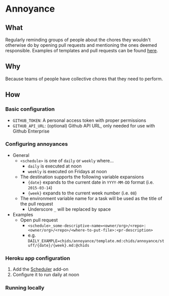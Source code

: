 # Annoyance

## What

Regularly reminding groups of people about the chores they wouldn't otherwise do by opening pull requests and mentioning the ones deemed responsible. Examples of templates and pull requests can be found [here](https://github.com/smp-labs/annoyances).

## Why

Because teams of people have collective chores that they need to perform.

## How

### Basic configuration

* `GITHUB_TOKEN`: A personal access token with proper permissions
* `GITHUB_API_URL`: (optional) Github API URL, only needed for use with Github Enterprise

### Configuring annoyances

* General
   * `<schedule>` is one of `daily` or `weekly` where...
      * `daily` is executed at noon
      * `weekly` is executed on Fridays at noon
   * The destination supports the following variable expansions
      * `{date}` expands to the current date in `YYYY-MM-DD` format (i.e. `2015-03-14`)
      * `{week}` expands to the current week number (i.e. `08`)
   * The environment variable name for a task will be used as the title of the pull request
      * Underscore `_` will be replaced by space ` `
* Examples
   * Open pull request
      * `<schedule>_some-descriptive-name=<owner/org>/<repo>:<owner/org>/<repo>/<where-to-put-file>:<pr-description>`
      * e.g. `DAILY_EXAMPLE=chids/annoyance/template.md:chids/annoyance/stuff/{date}/{week}.md:@chids`

### Heroku app configuration

1. Add the [Scheduler](https://devcenter.heroku.com/articles/scheduler) add-on
2. Configure it to run daily at noon

### Running locally
